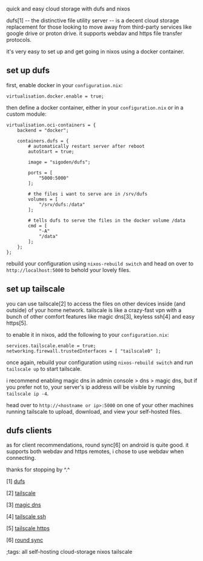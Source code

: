 quick and easy cloud storage with dufs and nixos

dufs[1] -- the distinctive file utility server -- is a decent cloud storage replacement for those looking to move away from third-party services like google drive or proton drive. it supports webdav and https file transfer protocols.

it's very easy to set up and get going in nixos using a docker container.

## set up dufs 

first, enable docker in your `configuration.nix`: 
```
virtualisation.docker.enable = true;
```

then define a docker container, either in your `configuration.nix` or in a custom module:
```
virtualisation.oci-containers = {
    backend = "docker";

    containers.dufs = {
        # automatically restart server after reboot
        autoStart = true; 

        image = "sigoden/dufs";

        ports = [
            "5000:5000"
        ];

        # the files i want to serve are in /srv/dufs
        volumes = [
            "/srv/dufs:/data" 
        ];

        # tells dufs to serve the files in the docker volume /data
        cmd = [
            "-A"
            "/data"
        ];
    };
};
```

rebuild your configuration using `nixos-rebuild switch` and head on over to `http://localhost:5000` to behold your lovely files.  

## set up tailscale

you can use tailscale[2] to access the files on other devices inside (and outside) of your home network. tailscale is like a crazy-fast vpn with a bunch of other comfort features like magic dns[3], keyless ssh[4] and easy https[5].

to enable it in nixos, add the following to your `configuration.nix`:
```
services.tailscale.enable = true;
networking.firewall.trustedInterfaces = [ "tailscale0" ];
```

once again, rebuild your configuration using `nixos-rebuild switch` and run `tailscale up` to start tailscale.

i recommend enabling magic dns in admin console > dns > magic dns, but if you prefer not to, your server's ip address will be visible by running `tailscale ip -4`.

head over to `http://<hostname or ip>:5000` on one of your other machines running tailscale to upload, download, and view your self-hosted files.

## dufs clients

as for client recommendations, round sync[6] on android is quite good. it supports both webdav and https remotes, i chose to use webdav when connecting. 

thanks for stopping by ^.^

[1] [dufs](https://github.com/sigoden/dufs)

[2] [tailscale](https://tailscale.com/)

[3] [magic dns](https://tailscale.com/kb/1081/magicdns)

[4] [tailscale ssh](https://tailscale.com/kb/1193/tailscale-ssh)

[5] [tailscale https](https://tailscale.com/kb/1153/enabling-https)

[6] [round sync](https://github.com/newhinton/Round-Sync)

;tags: all self-hosting cloud-storage nixos tailscale


